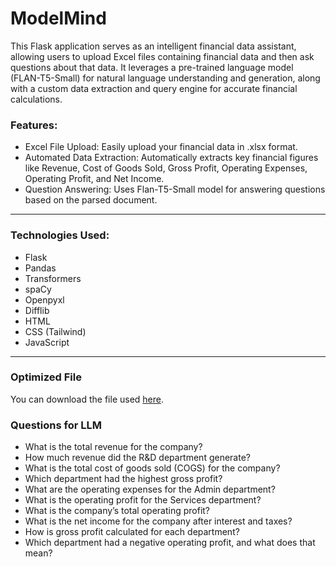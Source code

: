# ModelMind

This Flask application serves as an intelligent financial data assistant, allowing users to upload Excel files containing financial data and then ask questions about that data. It leverages a pre-trained language model (FLAN-T5-Small) for natural language understanding and generation, along with a custom data extraction and query engine for accurate financial calculations.

### Features:
- Excel File Upload: Easily upload your financial data in .xlsx format.
- Automated Data Extraction: Automatically extracts key financial figures like Revenue, Cost of Goods Sold, Gross Profit, Operating Expenses, Operating Profit, and Net Income.
- Question Answering: Uses Flan-T5-Small model for answering questions based on the parsed document.

---

### Technologies Used:
- Flask
- Pandas
- Transformers
- spaCy
- Openpyxl
- Difflib
- HTML
- CSS (Tailwind)
- JavaScript

---

### Optimized File
You can download the file used [here](https://github.com/MilanSuri/ModelMind/blob/main/Docubridge%20Internship%20Sample%20Sheet%201.xlsx).

### Questions for LLM
- What is the total revenue for the company?
- How much revenue did the R&D department generate?
- What is the total cost of goods sold (COGS) for the company?
- Which department had the highest gross profit?
- What are the operating expenses for the Admin department?
- What is the operating profit for the Services department?
- What is the company’s total operating profit?
- What is the net income for the company after interest and taxes?
- How is gross profit calculated for each department?
- Which department had a negative operating profit, and what does that mean?
